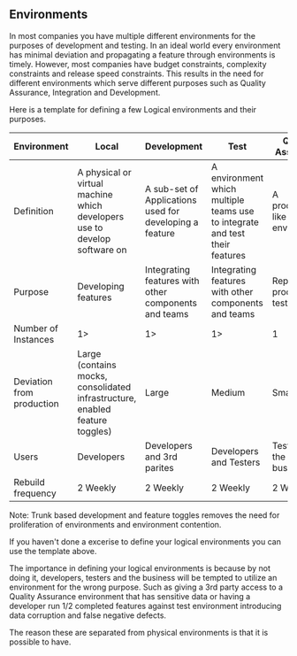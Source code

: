 ## Environments

In most companies you have multiple different environments for the purposes of development and testing.  In an ideal world every environment has minimal deviation and propagating a feature through environments is timely.  However, most companies have budget constraints, complexity constraints and release speed constraints.  This results in the need for different environments which serve different purposes such as Quality Assurance, Integration and Development.

Here is a template for defining a few Logical environments and their purposes.

| Environment  | Local  | Development  | Test  | Quality Assurance  | Production | 
|---|---|---|---|---|--| 
| Definition | A physical or virtual machine which developers use to develop software on | A sub-set of Applications used for developing a feature | A environment which multiple teams use to integrate and test their features | A production like environment | Production (includes Disaster recovery) |
| Purpose  | Developing features | Integrating features with other components and teams  | Integrating features with other components and teams | Replicating production tests | Serving end users |
| Number of Instances  | 1> | 1> | 1> | 1 | 1 |
| Deviation from production  | Large (contains mocks, consolidated infrastructure, enabled feature toggles) | Large | Medium | Small | N/A |
| Users  | Developers | Developers and 3rd parites | Developers and Testers | Testers and the business | End Users |
| Rebuild frequency | 2 Weekly | 2 Weekly | 2 Weekly | 2 Weekly | N/A |

Note: Trunk based development and feature toggles removes the need for proliferation of environments and environment contention.

If you haven't done a excerise to define your logical environments you can use the template above.  

The importance in defining your logical environments is because by not doing it, developers, testers and the business will be tempted to utilize an environment for the wrong purpose.  Such as giving a 3rd party access to a Quality Assurance environment that has sensitive data or having a developer run 1/2 completed features against test environment introducing data corruption and false negative defects.
 
The reason these are separated from physical environments is that it is possible to have.